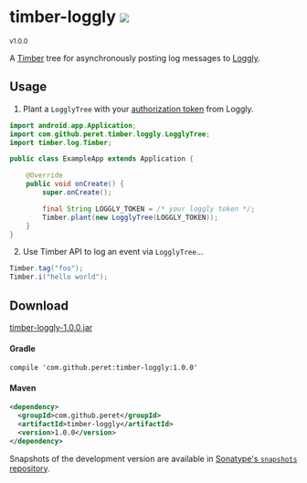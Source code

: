 <h1>timber-loggly <a href='https://peret.ci.cloudbees.com/job/timber-loggly/'><a href='https://peret.ci.cloudbees.com/job/timber-loggly/job/timber-loggly-SNAPSHOT/'><img src='https://peret.ci.cloudbees.com/buildStatus/icon?job=timber-loggly/timber-loggly-SNAPSHOT'></a></a></h1>
<sup>v1.0.0</sup>

A [Timber][2] tree for asynchronously posting log messages to [Loggly][1].

Usage
-----
1. Plant a `LogglyTree` with your [authorization token][4] from Loggly.
 ```java
 import android.app.Application;
 import com.github.peret.timber.loggly.LogglyTree;
 import timber.log.Timber;

 public class ExampleApp extends Application {

     @Override
     public void onCreate() {
         super.onCreate();

         final String LOGGLY_TOKEN = /* your loggly token */;
         Timber.plant(new LogglyTree(LOGGLY_TOKEN));
     }
 }
 ```

2. Use Timber API to log an event via `LogglyTree`...
 ```java
 Timber.tag("foo");
 Timber.i("hello world");
 ```

Download
--------

[timber-loggly-1.0.0.jar][5]

#### Gradle

```
compile 'com.github.peret:timber-loggly:1.0.0'
```

#### Maven

```xml
<dependency>
  <groupId>com.github.peret</groupId>
  <artifactId>timber-loggly</artifactId>
  <version>1.0.0</version>
</dependency>
```

Snapshots of the development version are available in [Sonatype's `snapshots` repository][3].


[1]: http://loggly.com
[2]: https://github.com/JakeWharton/timber
[3]: https://oss.sonatype.org/content/repositories/snapshots/com/github/peret/timber-loggly/
[4]: https://www.loggly.com/docs/customer-token-authentication-token/
[5]: http://goo.gl/Q0WPYU
